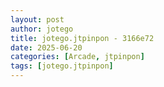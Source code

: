 ```yaml
---
layout: post
author: jotego
title: jotego.jtpinpon - 3166e72
date: 2025-06-20
categories: [Arcade, jtpinpon]
tags: [jotego.jtpinpon]
---
```


